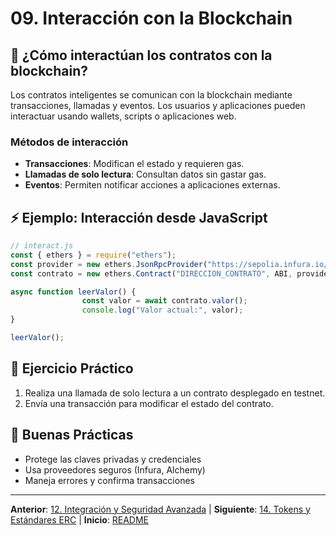 # 09. Interacción con la Blockchain

## 🔗 ¿Cómo interactúan los contratos con la blockchain?

Los contratos inteligentes se comunican con la blockchain mediante transacciones, llamadas y eventos. Los usuarios y aplicaciones pueden interactuar usando wallets, scripts o aplicaciones web.

### Métodos de interacción

- **Transacciones**: Modifican el estado y requieren gas.
- **Llamadas de solo lectura**: Consultan datos sin gastar gas.
- **Eventos**: Permiten notificar acciones a aplicaciones externas.

## ⚡ Ejemplo: Interacción desde JavaScript

```javascript
// interact.js
const { ethers } = require("ethers");
const provider = new ethers.JsonRpcProvider("https://sepolia.infura.io/v3/TU_API_KEY");
const contrato = new ethers.Contract("DIRECCION_CONTRATO", ABI, provider);

async function leerValor() {
				const valor = await contrato.valor();
				console.log("Valor actual:", valor);
}

leerValor();
```

## 📝 Ejercicio Práctico

1. Realiza una llamada de solo lectura a un contrato desplegado en testnet.
2. Envía una transacción para modificar el estado del contrato.

## 🎯 Buenas Prácticas

- Protege las claves privadas y credenciales
- Usa proveedores seguros (Infura, Alchemy)
- Maneja errores y confirma transacciones

---

**Anterior**: [12. Integración y Seguridad Avanzada](./12-integracion.md) | **Siguiente**: [14. Tokens y Estándares ERC](./14-tokens-estandares.md) | **Inicio**: [README](../README.md)
